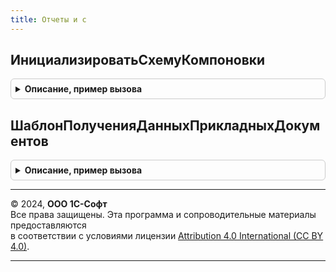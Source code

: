```yaml
---
title: Отчеты и с
---
```



## ИнициализироватьСхемуКомпоновки
<details style="margin: 1em 0; padding: 0.5em; border: 1px solid #ccc; border-radius: 6px;">

<summary style="font-weight: bold; cursor: pointer;">Описание, пример вызова</summary>

```bsl

//Инициализирует СКД переопределяемым текстом запроса
//
//Параметры:
//   Источник - ОтчетОбъект - инициализируемый отчет.
//   Форма - ФормаКлиентскогоПриложения, Неопределено - форма отчета.
Процедура ИнициализироватьСхемуКомпоновки(Источник, Форма = Неопределено) Экспорт
```

Пример вызова
```bsl
ОтчетыИС.ИнициализироватьСхемуКомпоновки(Источник, Форма);
```
</details>

## ШаблонПолученияДанныхПрикладныхДокументов
<details style="margin: 1em 0; padding: 0.5em; border: 1px solid #ccc; border-radius: 6px;">

<summary style="font-weight: bold; cursor: pointer;">Описание, пример вызова</summary>

```bsl

//Переопределяемая область данных прикладных документов отчетов о расхождениях при оформлении
//
//Параметры:
//   ПоВидуДвижения - Булево - признак, разбивать ли количество на Приход и Расход
//Возвращаемое значение:
//   Строка - типовая часть запроса, которую требуется переопределять
//
Функция ШаблонПолученияДанныхПрикладныхДокументов(ПоВидуДвижения = Ложь) Экспорт
```

Пример вызова
```bsl
Результат = ОтчетыИС.ШаблонПолученияДанныхПрикладныхДокументов(ПоВидуДвижения);
```
</details>

---

© 2024, **ООО 1С-Софт**  
Все права защищены. Эта программа и сопроводительные материалы предоставляются  
в соответствии с условиями лицензии [Attribution 4.0 International (CC BY 4.0)](https://creativecommons.org/licenses/by/4.0/legalcode).

---
